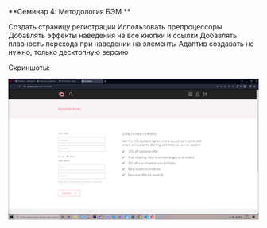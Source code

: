**Семинар 4: Методология БЭМ **

Создать страницу регистрации
Использовать препроцессоры
Добавлять эффекты наведения на все кнопки и ссылки
Добавлять плавность перехода при наведении на элементы
Адаптив создавать не нужно, только десктопную версию

Скриншоты:

![Screen](https://github.com/Gregorian1489/Preprocess/blob/main/Seminar4/img/Screen.png)
